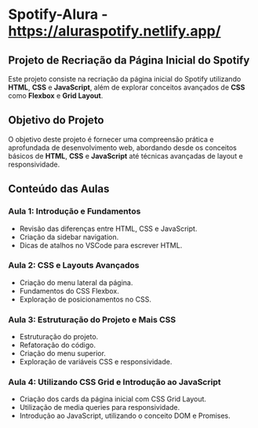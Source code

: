 # Spotify-Alura - https://aluraspotify.netlify.app/

## Projeto de Recriação da Página Inicial do Spotify

Este projeto consiste na recriação da página inicial do Spotify utilizando **HTML**, **CSS** e **JavaScript**, além de explorar conceitos avançados de **CSS** como **Flexbox** e **Grid Layout**.

## Objetivo do Projeto

O objetivo deste projeto é fornecer uma compreensão prática e aprofundada de desenvolvimento web, abordando desde os conceitos básicos de **HTML**, **CSS** e **JavaScript** até técnicas avançadas de layout e responsividade.

## Conteúdo das Aulas

### Aula 1: Introdução e Fundamentos
- Revisão das diferenças entre HTML, CSS e JavaScript.
- Criação da sidebar navigation.
- Dicas de atalhos no VSCode para escrever HTML.

### Aula 2: CSS e Layouts Avançados
- Criação do menu lateral da página.
- Fundamentos do CSS Flexbox.
- Exploração de posicionamentos no CSS.

### Aula 3: Estruturação do Projeto e Mais CSS
- Estruturação do projeto.
- Refatoração do código.
- Criação do menu superior.
- Exploração de variáveis CSS e responsividade.

### Aula 4: Utilizando CSS Grid e Introdução ao JavaScript
- Criação dos cards da página inicial com CSS Grid Layout.
- Utilização de media queries para responsividade.
- Introdução ao JavaScript, utilizando o conceito DOM e Promises.
